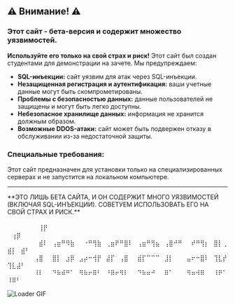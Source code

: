 ## ⚠️ Внимание! ⚠️

### Этот сайт - бета-версия и содержит множество уязвимостей.

**Используйте его только на свой страх и риск!** Этот сайт был создан студентами для демонстрации на зачете. Мы предупреждаем:

- **SQL-инъекции:** сайт уязвим для атак через SQL-инъекции.
- **Незащищенная регистрация и аутентификация:** ваши учетные данные могут быть скомпрометированы.
- **Проблемы с безопасностью данных:** данные пользователей не защищены и могут быть легко доступны.
- **Небезопасное хранилище данных:** информация не хранится должным образом.
- **Возможные DDOS-атаки:** сайт может быть подвержен отказу в обслуживании из-за недостаточной защиты.

### Специальные требования:

Этот сайт предназначен для установки только на специализированных серверах и не запустится на локальном компьютере.

---
<div>
    <p>
        **ЭТО ЛИШЬ БЕТА САЙТА, И ОН СОДЕРЖИТ МНОГО УЯЗВИМОСТЕЙ (ВКЛЮЧАЯ SQL-ИНЪЕКЦИИ). СОВЕТУЕМ ИСПОЛЬЗОВАТЬ ЕГО НА СВОЙ СТРАХ И РИСК.**
        <br><br>
        ⠀⠀⠀⠀⠀⠀⠀⢸⡟⠀⠀⠀⠀⠀⠀⠀⠀⠀ㅤ⠀⠀⠀  ⠀⠀ㅤ⠀⢰⡿⠀⠀⠀⠀⠀⠀⠀⠀⠀⠀⠀⠀⠀⠀⠀⠀⠀⠀⠀⠀⠀⠀⠀⠀⠀⠀⠀⠀⠀⠀⠀⠀<br>
        ⠀⠀⠀⠀⠀⠀⠀⣾⠇⠀⢠⣶⠛⠻⣷⠀⠀⠐⠛⢻⣷⠀⢀⣶⠟⠛⣿⠇⠀⢠⣶⠛⢻⣦⠀⢠⣿⠚⠛⠀⠀⠞⠛⢻⡆⠀⣿⡇⢀⣾⡇⠀⣾⠃⠀⠀⠀⠀⠀⠀<br>
        ⠀⠀⠀⠀⠀⠀⢠⣿⠀⠀⣿⡇⠀⣰⡿⠀⣠⡴⠒⢺⡟⠀⣼⡏⠀⢠⣿⠀⠀⣾⡏⠉⠉⠉⠀⣸⡇⠀⠀⠀⣤⠖⠒⣿⠇⠀⢹⣇⡞⢹⣇⣼⠃⠀⠀⠀⠀⠀⠀⠀<br>
        ⠀⠀⠀⠀⠀⠀⠸⠇⠀⠀⠙⠷⠾⠛⠁⠀⠻⠷⠖⠿⠃⠀⠘⠿⠖⠻⠇⠀⠀⠙⠷⠶⠚⠀⠀⠿⠁⠀⠀⠀⠻⠶⠺⠿⠀⠀⠸⠟⠁⠸⠿⠃⠀⠀⠀⠀⠀⠀⠀<br>
    </p>
    <img src="https://github.com/loaderaw1337/loaderaw1337/blob/main/loaderaw.gif" alt="Loader GIF" style="margin-right: 20px;">
</div>
